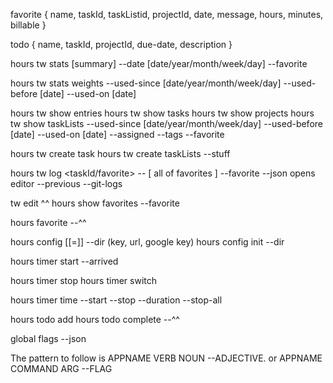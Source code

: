 favorite {
    name,
    taskId,
    taskListid,
    projectId,
    date,
    message,
    hours,
    minutes,
    billable
}

todo {
    name,
    taskId,
    projectId,
    due-date,
    description
}


hours tw stats [summary]
    --date [date/year/month/week/day]
    --favorite

hours tw stats weights
    --used-since [date/year/month/week/day]
    --used-before [date]
    --used-on [date]

hours tw show entries
hours tw show tasks
hours tw show projects
hours tw show taskLists
    --used-since [date/year/month/week/day]
    --used-before [date]
    --used-on [date]
    --assigned
    --tags
    --favorite

hours tw create task
hours tw create taskLists
    --stuff

hours tw log <taskId/favorite>
    -- [ all of favorites ]
    --favorite
    --json opens editor
    --previous
    --git-logs

tw edit <entryId>
    ^^
hours show favorites
    --favorite

hours favorite <name>
    --^^

hours config [<key>[=<value>]]
    --dir
    (key, url, google key)
hours config init
    --dir

hours timer start <name>
    --arrived

hours timer stop <name>
hours timer switch <name>

hours timer time <name>
    --start
    --stop
    --duration
    --stop-all

hours todo add <name>
hours todo complete <name>
    --^^


global flags
    --json

The pattern to follow is APPNAME VERB NOUN --ADJECTIVE. or APPNAME COMMAND ARG --FLAG